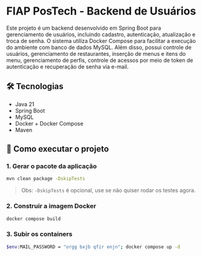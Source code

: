 
# FIAP PosTech - Backend de Usuários

Este projeto é um backend desenvolvido em Spring Boot para gerenciamento de usuários, incluindo cadastro, autenticação, atualização e troca de senha. O sistema utiliza Docker Compose para facilitar a execução do ambiente com banco de dados MySQL. Além disso, possui controle de usuários, gerenciamento de restaurantes, inserção de menus e itens do menu, gerenciamento de perfis, controle de acessos por meio de token de autenticação e recuperação de senha via e-mail.

## 🛠️ Tecnologias

- Java 21  
- Spring Boot  
- MySQL  
- Docker + Docker Compose  
- Maven

## 🚀 Como executar o projeto

### 1. Gerar o pacote da aplicação

```bash
mvn clean package -DskipTests
```

> Obs: `-DskipTests` é opcional, use se não quiser rodar os testes agora.

### 2. Construir a imagem Docker

```bash
docker compose build
```

### 3. Subir os containers

```bash
$env:MAIL_PASSWORD = "orgg bxjb qfir enjn"; docker compose up -d
```
